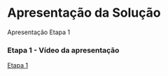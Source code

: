 # Apresentação da Solução

Apresentação Etapa 1

### Etapa 1 - Vídeo da apresentação
<a href="https://drive.google.com/file/d/1iFu7KquIvuz724r2dwGXzlDUEWzoOToi/view?usp=drive_link"> Etapa 1</a>


